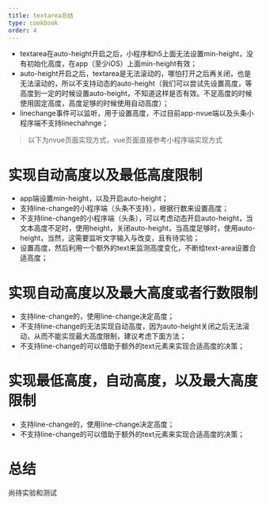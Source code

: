 ```yaml
---
title: textarea总结
type: cookbook
order: 4
---
```


- textarea在auto-height开启之后，小程序和h5上面无法设置min-height，没有初始化高度，在app（至少iOS）上面min-height有效；
- auto-height开启之后，textarea是无法滚动的，哪怕打开之后再关闭，也是无法滚动的，所以不支持动态的auto-height（我们可以尝试先设置高度，等高度到一定的时候设置auto-height，不知道这样是否有效。不足高度的时候使用固定高度，高度足够的时候使用自动高度）；
- linechange事件可以监听，用于设置高度，不过目前app-nvue端以及头条小程序端不支持linechahnge；

> 以下为nvue页面实现方式，vue页面直接参考小程序端实现方式

# 实现自动高度以及最低高度限制

- app端设置min-height，以及开启auto-height；
- 支持line-change的小程序端（头条不支持），根据行数来设置高度；
- 不支持line-change的小程序端（头条），可以考虑动态开启auto-height，当文本高度不足时，使用height，关闭auto-height，当高度足够时，使用auto-height，当然，这需要监听文字输入与改变，且有待实验；
- 设置高度，然后利用一个额外的text来监测高度变化，不断给text-area设置合适高度；

# 实现自动高度以及最大高度或者行数限制

- 支持line-change的，使用line-change决定高度；
- 不支持line-change的无法实现自动高度，因为auto-height关闭之后无法滚动，从而不能实现最大高度限制，建议考虑下面方法；
- 不支持line-change的可以借助于额外的text元素来实现合适高度的决策；

# 实现最低高度，自动高度，以及最大高度限制

- 支持line-change的，使用line-change决定高度；
- 不支持line-change的可以借助于额外的text元素来实现合适高度的决策；

# 总结

尚待实验和测试
